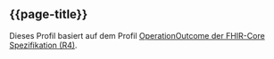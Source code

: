 ## {{page-title}}

Dieses Profil basiert auf dem Profil [OperationOutcome der FHIR-Core Spezifikation (R4)](http://hl7.org/fhir/R4/operationoutcome.html).
